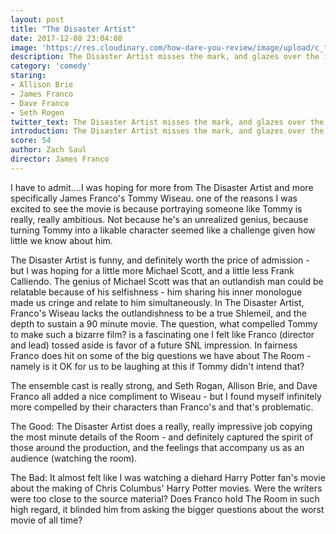 ```yaml
---
layout: post
title: "The Disaster Artist"
date: 2017-12-08 23:04:08
image: 'https://res.cloudinary.com/how-dare-you-review/image/upload/c_fill,h_399,w_760/v1528917996/disaster-artist.jpg'
description: The Disaster Artist misses the mark, and glazes over the interesting questions we have for The Room.  
category: 'comedy'
staring:
- Allison Brie
- James Franco
- Dave Franco
- Seth Rogen
twitter_text: The Disaster Artist misses the mark, and glazes over the interesting questions we have for The Room.
introduction: The Disaster Artist misses the mark, and glazes over the interesting questions we have for The Room.
score: 54
author: Zach Saul
director: James Franco
---
```


I have to admit....I was hoping for more from The Disaster Artist and more specifically James Franco's Tommy Wiseau. one of the reasons I was excited to see the movie is because portraying someone like Tommy is really, really ambitious. Not because he's an unrealized genius, because turning Tommy into a likable character seemed like a challenge given how little we know about him.

The Disaster Artist is funny, and definitely worth the price of admission - but I was hoping for a little more Michael Scott, and a little less Frank Calliendo. The genius of Michael Scott was that an outlandish man could be relatable because of his selfishness - him sharing his inner monologue made us cringe and relate to him simultaneously. In The Disaster Artist, Franco's Wiseau lacks the outlandishness to be a true Shlemeil, and the depth to sustain a 90 minute movie. The question, what compelled Tommy to make such a bizarre film? is a fascinating one I felt like Franco (director and lead) tossed aside is favor of a future SNL impression.  In fairness Franco does hit on some of the big questions we have about The Room - namely is it OK for us to be laughing at this if Tommy didn't intend that?

The ensemble cast is really strong, and Seth Rogan, Allison Brie, and Dave Franco all added a nice compliment to Wiseau - but I found myself infinitely more compelled by their characters than Franco's and that's problematic.

The Good: The Disaster Artist does a really, really impressive job copying the most minute details of the Room - and definitely captured the spirit of those around the production, and the feelings that accompany us as an audience (watching the room).

The Bad: It almost felt like I was watching a diehard Harry Potter fan's movie about the making of Chris Columbus' Harry Potter movies. Were the writers were too close to the source material? Does Franco hold The Room in such high regard, it blinded him from asking the bigger questions about the worst movie of all time?

